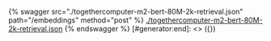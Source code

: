 [#generator:start]: <> ({ "template": "openapi" })
{% swagger src="./togethercomputer-m2-bert-80M-2k-retrieval.json" path="/embeddings" method="post" %}
[./togethercomputer-m2-bert-80M-2k-retrieval.json](./togethercomputer-m2-bert-80M-2k-retrieval.json)
{% endswagger %}
[#generator:end]: <> ({})